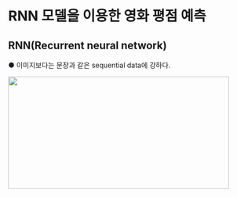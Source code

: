 # RNN 모델을 이용한 영화 평점 예측
## RNN(Recurrent neural network)  
● 이미지보다는 문장과 같은 sequential data에 강하다.  

<img src="https://user-images.githubusercontent.com/98728682/152925435-d06a59a8-08da-478f-866b-ead91b657a84.jpg" width="450" height="230">
